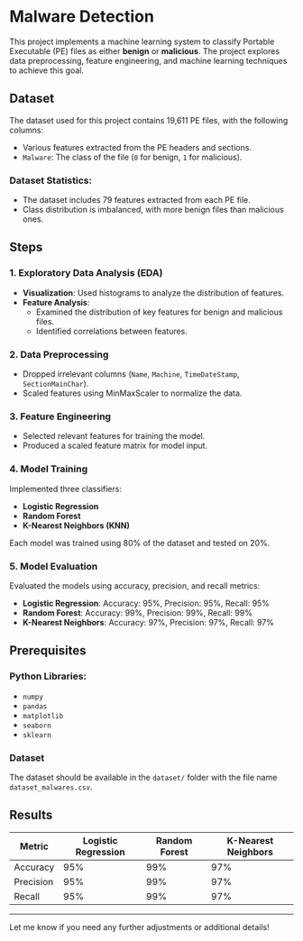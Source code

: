 # Malware Detection

This project implements a machine learning system to classify Portable Executable (PE) files as either **benign** or **malicious**. The project explores data preprocessing, feature engineering, and machine learning techniques to achieve this goal.

## Dataset

The dataset used for this project contains 19,611 PE files, with the following columns:

- Various features extracted from the PE headers and sections.
- `Malware`: The class of the file (`0` for benign, `1` for malicious).

### Dataset Statistics:
- The dataset includes 79 features extracted from each PE file.
- Class distribution is imbalanced, with more benign files than malicious ones.

## Steps

### 1. Exploratory Data Analysis (EDA)
- **Visualization**: Used histograms to analyze the distribution of features.
- **Feature Analysis**:
  - Examined the distribution of key features for benign and malicious files.
  - Identified correlations between features.

### 2. Data Preprocessing
- Dropped irrelevant columns (`Name`, `Machine`, `TimeDateStamp`, `SectionMainChar`).
- Scaled features using MinMaxScaler to normalize the data.

### 3. Feature Engineering
- Selected relevant features for training the model.
- Produced a scaled feature matrix for model input.

### 4. Model Training
Implemented three classifiers:
- **Logistic Regression**
- **Random Forest**
- **K-Nearest Neighbors (KNN)**

Each model was trained using 80% of the dataset and tested on 20%.

### 5. Model Evaluation
Evaluated the models using accuracy, precision, and recall metrics:
- **Logistic Regression**: Accuracy: 95%, Precision: 95%, Recall: 95%
- **Random Forest**: Accuracy: 99%, Precision: 99%, Recall: 99%
- **K-Nearest Neighbors**: Accuracy: 97%, Precision: 97%, Recall: 97%

## Prerequisites

### Python Libraries:
- `numpy`
- `pandas`
- `matplotlib`
- `seaborn`
- `sklearn`

### Dataset
The dataset should be available in the `dataset/` folder with the file name `dataset_malwares.csv`.

## Results

| Metric          | Logistic Regression | Random Forest | K-Nearest Neighbors |
|-----------------|---------------------|---------------|----------------------|
| Accuracy        | 95%                 | 99%           | 97%                  |
| Precision       | 95%                 | 99%           | 97%                  |
| Recall          | 95%                 | 99%           | 97%                  |

---

Let me know if you need any further adjustments or additional details!